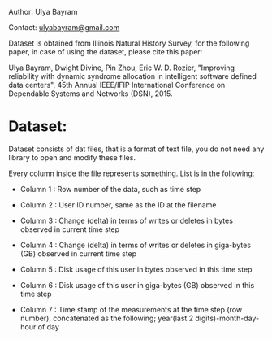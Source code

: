 Author: Ulya Bayram

Contact: ulyabayram@gmail.com

Dataset is obtained from Illinois Natural History Survey, for the following paper, in case of using the dataset, please cite this paper:

Ulya Bayram, Dwight Divine, Pin Zhou, Eric W. D. Rozier, "Improving reliability with dynamic syndrome allocation in intelligent software defined data centers", 45th Annual IEEE/IFIP International Conference on Dependable Systems and Networks (DSN), 2015.


Dataset:
========

Dataset consists of dat files, that is a format of text file, you do not need any library to open and modify these files.

Every column inside the file represents something. List is in the following:

* Column 1 : Row number of the data, such as time step

* Column 2 : User ID number, same as the ID at the filename

* Column 3 : Change (delta) in terms of writes or deletes in bytes observed in current time step

* Column 4 : Change (delta) in terms of writes or deletes in giga-bytes (GB) observed in current time step

* Column 5 : Disk usage of this user in bytes observed in this time step

* Column 6 : Disk usage of this user in giga-bytes (GB) observed in this time step

* Column 7 : Time stamp of the measurements at the time step (row number), concatenated as the following;  year(last 2 digits)-month-day-hour of day
